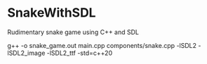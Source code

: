 # SnakeWithSDL
Rudimentary snake game using C++ and SDL



g++ -o snake_game.out main.cpp components/snake.cpp -lSDL2 -lSDL2_image -lSDL2_ttf -std=c++20

